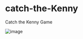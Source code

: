 # catch-the-Kenny
Catch the Kenny Game

![image](https://drive.google.com/file/d/10D8HDE0RUzeRvtz1bCknQZVsFtv0PR8Y/view?usp=sharing)
 